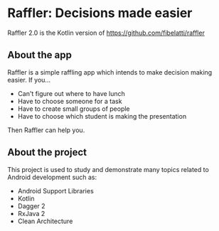 # Raffler: Decisions made easier

Raffler 2.0 is the Kotlin version of https://github.com/fibelatti/raffler

## About the app

Raffler is a simple raffling app which intends to make decision making easier. If you...
- Can't figure out where to have lunch
- Have to choose someone for a task
- Have to create small groups of people
- Have to choose which student is making the presentation

Then Raffler can help you.

## About the project

This project is used to study and demonstrate many topics related to Android development such as:
- Android Support Libraries
- Kotlin
- Dagger 2
- RxJava 2
- Clean Architecture
